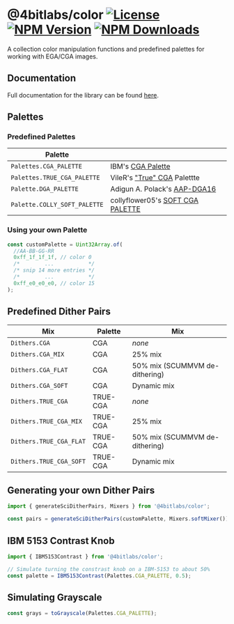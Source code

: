 # @4bitlabs/color [![License][license]][npm] [![NPM Version][version]][npm] [![NPM Downloads][dl]][npm]

[npm]: https://www.npmjs.com/package/@4bitlabs/color
[version]: https://img.shields.io/npm/v/%404bitlabs%2Fcolor
[license]: https://img.shields.io/npm/l/%404bitlabs%2Fcolor
[dl]: https://img.shields.io/npm/dy/%404bitlabs%2Fcolor

A collection color manipulation functions and predefined palettes for working with EGA/CGA images.

## Documentation

Full documentation for the library can be found [here][docs].

[docs]: https://32bitkid.github.io/sci.js/modules/_4bitlabs_color.html

## Palettes

### Predefined Palettes

| Palette                      |                                                                                                 |
| ---------------------------- | ----------------------------------------------------------------------------------------------- |
| `Palettes.CGA_PALETTE`       | IBM's [CGA Palette](https://en.wikipedia.org/wiki/Color_Graphics_Adapter#Color_palette)         |
| `Palettes.TRUE_CGA_PALETTE`  | VileR's ["True" CGA](https://int10h.org/blog/2022/06/ibm-5153-color-true-cga-palette/) Palettte |
| `Palette.DGA_PALETTE`        | Adigun A. Polack's [AAP-DGA16](https://lospec.com/palette-list/aap-dga16)                       |
| `Palette.COLLY_SOFT_PALETTE` | collyflower05's [SOFT CGA PALETTE](https://lospec.com/palette-list/soft-cga)                    |

### Using your own Palette

```ts
const customPalette = Uint32Array.of(
  //AA-BB-GG-RR
  0xff_1f_1f_1f, // color 0
  /*        ...           */
  /* snip 14 more entries */
  /*        ...           */
  0xff_e0_e0_e0, // color 15
);
```

## Predefined Dither Pairs

| Mix                     | Palette  | Mix                            |
| ----------------------- | -------- | ------------------------------ |
| `Dithers.CGA`           | CGA      | _none_                         |
| `Dithers.CGA_MIX`       | CGA      | 25% mix                        |
| `Dithers.CGA_FLAT`      | CGA      | 50% mix (SCUMMVM de-dithering) |
| `Dithers.CGA_SOFT`      | CGA      | Dynamic mix                    |
| `Dithers.TRUE_CGA`      | TRUE-CGA | _none_                         |
| `Dithers.TRUE_CGA_MIX`  | TRUE-CGA | 25% mix                        |
| `Dithers.TRUE_CGA_FLAT` | TRUE-CGA | 50% mix (SCUMMVM de-dithering) |
| `Dithers.TRUE_CGA_SOFT` | TRUE-CGA | Dynamic mix                    |

## Generating your own Dither Pairs

```ts
import { generateSciDitherPairs, Mixers } from '@4bitlabs/color';

const pairs = generateSciDitherPairs(customPalette, Mixers.softMixer());
```

## IBM 5153 Contrast Knob

```ts
import { IBM5153Contrast } from '@4bitlabs/color';

// Simulate turning the constrast knob on a IBM-5153 to about 50%
const palette = IBM5153Contrast(Palettes.CGA_PALETTE, 0.5);
```

## Simulating Grayscale

```ts
const grays = toGrayscale(Palettes.CGA_PALETTE);
```
